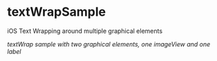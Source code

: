 # textWrapSample
iOS Text Wrapping around multiple graphical elements

*textWrap sample with two graphical elements, one imageView and one label*
